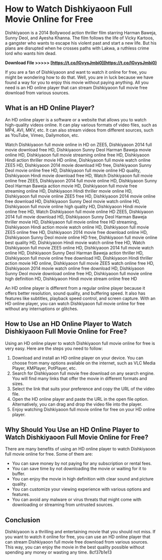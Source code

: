 # How to Watch Dishkiyaoon Full Movie Online for Free
 
Dishkiyaoon is a 2014 Bollywood action thriller film starring Harman Baweja, Sunny Deol, and Ayesha Khanna. The film follows the life of Vicky Kartoos, a gangster who wants to escape his violent past and start a new life. But his plans are disrupted when he crosses paths with Lakwa, a ruthless crime lord who wants him dead.
 
**Download File &gt;&gt;&gt;&gt;&gt; [https://t.co/IGvysJmbi0](https://t.co/IGvysJmbi0)**


 
If you are a fan of Dishkiyaoon and want to watch it online for free, you might be wondering how to do that. Well, you are in luck because we have found a way for you to enjoy this movie without paying anything. All you need is an HD online player that can stream Dishkiyaoon full movie free download from various sources.
 
## What is an HD Online Player?
 
An HD online player is a software or a website that allows you to watch high-quality videos online. It can play various formats of video files, such as MP4, AVI, MKV, etc. It can also stream videos from different sources, such as YouTube, Vimeo, Dailymotion, etc.
 
Watch Dishkiyaoon full movie online in HD on ZEE5,  Dishkiyaoon 2014 full movie download free HD,  Dishkiyaoon Sunny Deol Harman Baweja movie online HD,  Dishkiyaoon full movie streaming online free HD,  Dishkiyaoon Hindi action thriller movie HD online,  Dishkiyaoon full movie watch online ZEE5 HD,  Dishkiyaoon 2014 movie download HD free,  Dishkiyaoon Sunny Deol movie online free HD,  Dishkiyaoon full movie online HD quality,  Dishkiyaoon Hindi movie download free HD,  Watch Dishkiyaoon full movie online free ZEE5,  Dishkiyaoon 2014 full movie online HD,  Dishkiyaoon Sunny Deol Harman Baweja action movie HD,  Dishkiyaoon full movie free streaming online HD,  Dishkiyaoon Hindi thriller movie online HD,  Dishkiyaoon full movie online ZEE5 free HD,  Dishkiyaoon 2014 movie online free download HD,  Dishkiyaoon Sunny Deol movie watch online HD,  Dishkiyaoon full movie online high quality HD,  Dishkiyaoon Hindi movie online free HD,  Watch Dishkiyaoon full movie online HD ZEE5,  Dishkiyaoon 2014 full movie download HD,  Dishkiyaoon Sunny Deol Harman Baweja thriller movie HD,  Dishkiyaoon full movie online free HD streaming,  Dishkiyaoon Hindi action movie watch online HD,  Dishkiyaoon full movie ZEE5 online free HD,  Dishkiyaoon 2014 movie free download online HD,  Dishkiyaoon Sunny Deol movie online HD free,  Dishkiyaoon full movie online best quality HD,  Dishkiyaoon Hindi movie watch online free HD,  Watch Dishkiyaoon full movie ZEE5 online HD,  Dishkiyaoon 2014 full movie watch online HD,  Dishkiyaoon Sunny Deol Harman Baweja action thriller HD,  Dishkiyaoon full movie online free download HD,  Dishkiyaoon Hindi thriller action movie HD online,  Dishkiyaoon full movie ZEE5 watch online free HD,  Dishkiyaoon 2014 movie watch online free download HD,  Dishkiyaoon Sunny Deol movie download online free HD,  Dishkiyaoon full movie online high definition HD,  Dishkiyaoon Hindi movie stream online free HD
 
An HD online player is different from a regular online player because it offers better resolution, sound quality, and buffering speed. It also has features like subtitles, playback speed control, and screen capture. With an HD online player, you can watch Dishkiyaoon full movie online for free without any interruptions or glitches.
 
## How to Use an HD Online Player to Watch Dishkiyaoon Full Movie Online for Free?
 
Using an HD online player to watch Dishkiyaoon full movie online for free is very easy. Here are the steps you need to follow:
 
1. Download and install an HD online player on your device. You can choose from many options available on the internet, such as VLC Media Player, KMPlayer, PotPlayer, etc.
2. Search for Dishkiyaoon full movie free download on any search engine. You will find many links that offer the movie in different formats and sizes.
3. Select the link that suits your preference and copy the URL of the video file.
4. Open the HD online player and paste the URL in the open file option. Alternatively, you can drag and drop the video file into the player.
5. Enjoy watching Dishkiyaoon full movie online for free on your HD online player.

## Why Should You Use an HD Online Player to Watch Dishkiyaoon Full Movie Online for Free?
 
There are many benefits of using an HD online player to watch Dishkiyaoon full movie online for free. Some of them are:

- You can save money by not paying for any subscription or rental fees.
- You can save time by not downloading the movie or waiting for it to buffer.
- You can enjoy the movie in high definition with clear sound and picture quality.
- You can customize your viewing experience with various options and features.
- You can avoid any malware or virus threats that might come with downloading or streaming from untrusted sources.

## Conclusion
 
Dishkiyaoon is a thrilling and entertaining movie that you should not miss. If you want to watch it online for free, you can use an HD online player that can stream Dishkiyaoon full movie free download from various sources. This way, you can enjoy the movie in the best quality possible without spending any money or wasting any time.
 8cf37b1e13
 
